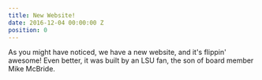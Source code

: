 ```yaml
---
title: New Website!
date: 2016-12-04 00:00:00 Z
position: 0
---
```


As you might have noticed, we have a new website, and it's flippin' awesome! Even better, it was built by an LSU fan, the son of board member Mike McBride.